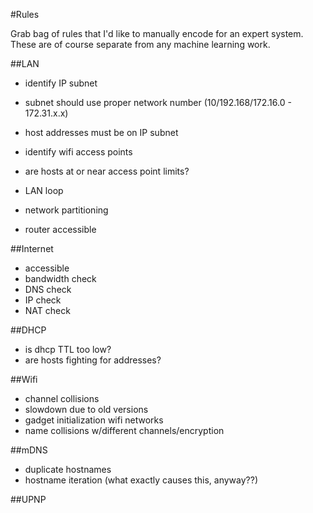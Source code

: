 #Rules

Grab bag of rules that I'd like to manually encode for an expert
system. These are of course separate from any machine learning work.

##LAN

- identify IP subnet
- subnet should use proper network number (10/192.168/172.16.0 - 172.31.x.x)
- host addresses must be on IP subnet
- identify wifi access points
- are hosts at or near access point limits?

- LAN loop
- network partitioning

- router accessible


##Internet

- accessible
- bandwidth check
- DNS check
- IP check
- NAT check


##DHCP

- is dhcp TTL too low?
- are hosts fighting for addresses?


##Wifi

- channel collisions
- slowdown due to old versions
- gadget initialization wifi networks
- name collisions w/different channels/encryption

##mDNS

- duplicate hostnames
- hostname iteration (what exactly causes this, anyway??)

##UPNP
